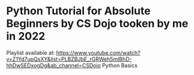 # Python Tutorial for Absolute Beginners by CS Dojo tooken by me in 2022
Playlist available at: https://www.youtube.com/watch?v=Z1Yd7upQsXY&list=PLBZBJbE_rGRWeh5mIBhD-hhDwSEDxogDg&ab_channel=CSDojo
Python Basics
